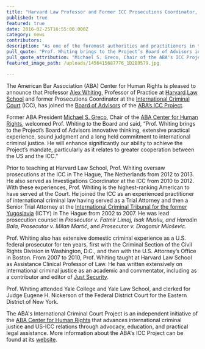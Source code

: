 ```yaml
---
title: "Harvard Law Professor and Former ICC Prosecutions Coordinator, Alex Whiting, Joins the ABA's ICC Project Board of Advisors"
published: true
featured: true
date: 2016-02-25T16:55:00.000Z
category: news
contributors:
description: "As one of the foremost authorities and practitioners in the field of international criminal justice, Prof. Whiting is excellent addition to the Board of Advisors and will undoubtedly help fulfill the ABA's ICC Project's mission. "
pull_quote: "Prof. Whiting brings to the Project’s Board of Advisors innovative thinking, extensive practical experience, sound judgment and a long held commitment to international criminal justice. He will enhance significantly our ability to achieve the Project’s mandate, particularly as it relates to greater cooperation between the US and the ICC."
pull_quote_attribution: "Michael S. Greco, Chair of the ABA's ICC Project"
featured_image_path: /uploads/1456415687776_1D2B9579.jpg

---
```


The American Bar Association (ABA) Center for Human Rights is pleased to announce that Professor [Alex Whiting](http://www.aba-icc.org/board-of-advisors/alex-whiting/), Professor of Practice at [Harvard Law School](http://hls.harvard.edu/) and former Prosecutions Coordinator at the [International Criminal Court](https://www.icc-cpi.int/EN_Menus/icc/Pages/default.aspx) (ICC), has joined the [Board of Advisors](http://www.aba-icc.org/the-aba-icc-project/board-of-advisors/) of the [ABA’s ICC Project](http://www.aba-icc.org).

Former ABA President [Michael S. Greco](http://www.aba-icc.org/board-of-advisors/michael-s-greco/), Chair of the [ABA Center for Human Rights](http://www.americanbar.org/groups/human_rights.html), welcomed Prof. Whiting to the Board and said, “Prof. Whiting brings to the Project’s Board of Advisors innovative thinking, extensive practical experience, sound judgment and a long held commitment to international criminal justice. He will enhance significantly our ability to achieve the Project’s mandate, particularly as it relates to greater cooperation between the US and the ICC.”

Prior to teaching at Harvard Law School, Prof. Whiting oversaw prosecutions at the ICC in The Hague, The Netherlands from 2012 to 2013. He also served as Investigations Coordinator at the ICC from 2010 to 2012. With these experiences, Prof. Whiting is the highest-ranking American to have served at the Court. He joined the ICC as an experienced practitioner of international criminal law having served as a Trial Attorney and then a Senior Trial Attorney at the [International Criminal Tribunal for the former Yugoslavia](http://www.icty.org/) (ICTY) in The Hague from 2002 to 2007. He was lead prosecution counsel in _Prosecutor v. Fatmir Limaj, Isak Musliu, and Haradin Bala,_ _Prosecutor v. Milan Martić_, and _Prosecutor v. Dragomir Miloševic_.

Prof. Whiting also has extensive domestic criminal experience as a U.S. federal prosecutor for ten years, first with the Criminal Section of the Civil Rights Division in Washington, D.C., and then with the U.S. Attorney’s Office in Boston. From 2007 to 2010, Prof. Whiting taught at Harvard Law School as Assistance Clinical Professor of Law. He has written extensively on international criminal justice as an academic and commentator, including as a contributor and editor of [Just Security](https://www.justsecurity.org/).

Prof. Whiting attended Yale College and Yale Law School, and clerked for Judge Eugene H. Nickerson of the Federal District Court for the Eastern District of New York.

The ABA's International Criminal Court Project is an independent initiative of the [ABA Center for Human Rights](http://www.americanbar.org/groups/human_rights.html) that advances international criminal justice and US-ICC relations through advocacy, education, and practical legal assistance. More information about the ABA's ICC Project can be found at its [website](http://www.aba-icc.org/).
